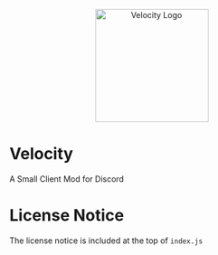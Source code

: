 <p align="center">
  <img width="200" src="https://velocity-discord.netlify.app/assets/icon.png" alt="Velocity Logo">
</p>

# Velocity
A Small Client Mod for Discord

# License Notice
The license notice is included at the top of `index.js`
